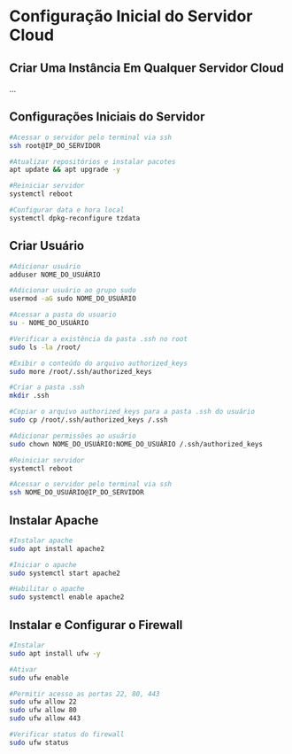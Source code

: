 # Configuração Inicial do Servidor Cloud

## Criar Uma Instância Em Qualquer Servidor Cloud

...

## Configurações Iniciais do Servidor
~~~bash
#Acessar o servidor pelo terminal via ssh
ssh root@IP_DO_SERVIDOR

#Atualizar repositórios e instalar pacotes
apt update && apt upgrade -y

#Reiniciar servidor
systemctl reboot
~~~

~~~bash
#Configurar data e hora local
systemctl dpkg-reconfigure tzdata
~~~

## Criar Usuário
~~~bash
#Adicionar usuário
adduser NOME_DO_USUÁRIO

#Adicionar usuário ao grupo sudo
usermod -aG sudo NOME_DO_USUÁRIO

#Acessar a pasta do usuario
su - NOME_DO_USUÁRIO

#Verificar a existência da pasta .ssh no root
sudo ls -la /root/

#Exibir o conteúdo do arquivo authorized_keys
sudo more /root/.ssh/authorized_keys

#Criar a pasta .ssh
mkdir .ssh

#Copiar o arquivo authorized_keys para a pasta .ssh do usuário
sudo cp /root/.ssh/authorized_keys /.ssh

#Adicionar permissões ao usuário
sudo chown NOME_DO_USUÁRIO:NOME_DO_USUÁRIO /.ssh/authorized_keys

#Reiniciar servidor
systemctl reboot

#Acessar o servidor pelo terminal via ssh
ssh NOME_DO_USUÁRIO@IP_DO_SERVIDOR
~~~

## Instalar Apache
~~~bash
#Instalar apache
sudo apt install apache2

#Iniciar o apache
sudo systemctl start apache2

#Habilitar o apache
sudo systemctl enable apache2
~~~

## Instalar e Configurar o Firewall
~~~bash
#Instalar
sudo apt install ufw -y

#Ativar
sudo ufw enable

#Permitir acesso as portas 22, 80, 443
sudo ufw allow 22
sudo ufw allow 80
sudo ufw allow 443

#Verificar status do firewall
sudo ufw status
~~~